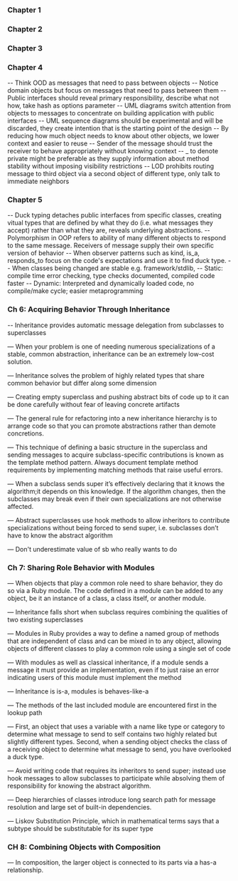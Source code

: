 ### Chapter 1
### Chapter 2
### Chapter 3
### Chapter 4
-- Think OOD as messages that need to pass between objects
-- Notice domain objects but focus on messages that need to pass between them
-- Public interfaces should reveal primary responsibility, describe what not how, take hash as options parameter
-- UML diagrams switch attention from objects to messages to concentrate on building application with public interfaces
-- UML sequence diagrams should be experimental and will be discarded, they create intention that is the starting point of the design
-- By reducing how much object needs to know about other objects, we lower context and easier to reuse
-- Sender of the message should trust the receiver to behave appropriately without knowing context
-- _ to denote private might be preferable as they supply information about method stability without imposing visibility restrictions
-- LOD prohibits routing message to third object via a second object of different type, only talk to immediate neighbors

### Chapter 5
-- Duck typing detaches public interfaces from specific classes, creating vitual types that are defined by what they do (i.e. what messages they accept) rather than what they are, reveals underlying abstractions.
-- Polymorphism in OOP refers to ability of many different objects to respond to the same message. Receivers of message supply their own specific version of behavior
-- When observer patterns such as kind, is_a, responds_to focus on the code's expectations and use it to find duck type. 
-- When classes being changed are stable e.g. framework/stdlib, 
-- Static: compile time error checking, type checks documented, compiled code faster
-- Dynamic: Interpreted and dynamically loaded code, no compile/make cycle; easier metaprogramming

### Ch 6:  Acquiring Behavior Through Inheritance

-- Inheritance provides automatic message delegation from subclasses to superclasses

— When your problem is one of needing numerous specializations of a stable, common abstraction, inheritance can be an extremely low-cost solution.

— Inheritance solves the problem of highly related types that share common behavior but differ along some dimension

— Creating empty superclass and pushing abstract bits of code up to it can be done carefully without fear of leaving concrete artifacts

— The general rule for refactoring into a new inheritance hierarchy is to arrange code so that you can promote abstractions rather than demote concretions.

— This technique of defining a basic structure in the superclass and sending messages to acquire subclass-specific contributions is known as the template method pattern. Always document template method requirements by implementing matching methods that raise useful errors.

— When a subclass sends super it’s effectively declaring that it knows the algorithm;it depends on this knowledge. If the algorithm changes, then the subclasses may break even if their own specializations are not otherwise affected.

— Abstract superclasses use hook methods to allow inheritors to contribute specializations without being forced to send super, i.e. subclasses don’t have to know the abstract algorithm

— Don't underestimate value of sb who really wants to do



### Ch 7: Sharing Role Behavior with Modules

— When objects that play a common role need to share behavior, they do so via a Ruby module. The code defined in a module can be added to any object, be it an instance of a class, a class itself, or another module.

— Inheritance falls short when subclass requires combining the qualities of two existing superclasses

— Modules in Ruby provides a way to define a named group of methods that are independent of class and can be mixed in to any object, allowing objects of different classes to play a common role using a single set of code

— With modules as well as classical inheritance, if a module sends a message it must provide an implementation, even if to just raise an error indicating users of this module must implement the method

— Inheritance is is-a, modules is behaves-like-a

— The methods of the last included module are encountered first in the lookup path

— First, an object that uses a variable with a name like type or category to determine what message to send to self contains two highly related but slightly different types. Second, when a sending object checks the class of a receiving object to determine what message to send, you have overlooked a duck type.

— Avoid writing code that requires its inheritors to send super; instead use hook messages to allow subclasses to participate while absolving them of responsibility for knowing the abstract algorithm.

— Deep hierarchies of classes introduce long search path for message resolution and large set of built-in dependencies. 

— Liskov Substitution Principle, which in mathematical terms says that a subtype should be substitutable for its super type



### CH 8: Combining Objects with Composition

— In composition, the larger object is connected to its parts via a has-a relationship.

